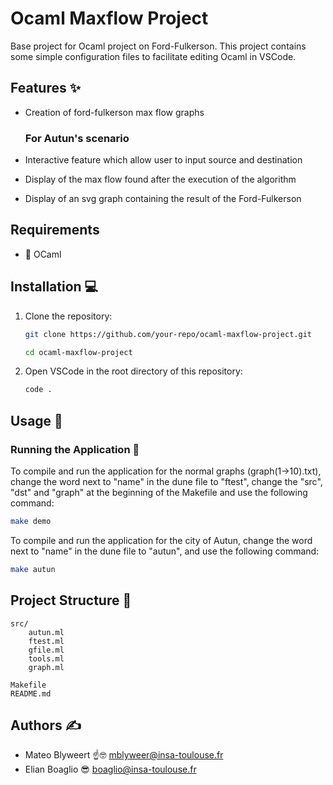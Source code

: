 # Ocaml Maxflow Project

Base project for Ocaml project on Ford-Fulkerson. This project contains some simple configuration files to facilitate editing Ocaml in VSCode.

## Features ✨


- Creation of ford-fulkerson max flow graphs 

    ### For Autun's scenario 
- Interactive feature which allow user to input source and destination
- Display of the max flow found after the execution of the algorithm
- Display of an svg graph containing the result of the Ford-Fulkerson

## Requirements

- 🐫 OCaml

## Installation 💻

1. Clone the repository:
    ```sh
    git clone https://github.com/your-repo/ocaml-maxflow-project.git

    cd ocaml-maxflow-project
    ```

2. Open VSCode in the root directory of this repository:
    ```sh
    code .
    ```

## Usage 🚀

### Running the Application 🏃

To compile and run the application for the normal graphs (graph(1->10).txt), change the word next to "name" in the dune file to "ftest", change the "src", "dst" and "graph" at the beginning of the Makefile and use the following command:
```sh
make demo
```
To compile and run the application for the city of Autun, change the word next to "name" in the dune file to "autun", and use the following command:
```sh
make autun
```


## Project Structure 📂

```
src/
    autun.ml
    ftest.ml
    gfile.ml
    tools.ml
    graph.ml

Makefile
README.md
```

## Authors ✍️

- Mateo Blyweert ☝🤓 [mblyweer@insa-toulouse.fr](mailto:mblyweer@insa-toulouse.fr)
- Elian Boaglio 😎 [boaglio@insa-toulouse.fr](mailto:boaglio@insa-toulouse.fr)

